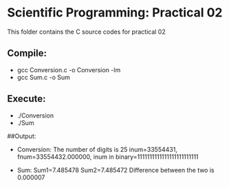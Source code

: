 # Scientific Programming: Practical 02

This folder contains the C source codes for practical 02
 
## Compile:

* gcc Conversion.c -o Conversion -lm
* gcc Sum.c -o Sum

## Execute:
* ./Conversion
* ./Sum

##Output:

* Conversion:
	The number of digits is 25
	inum=33554431,  fnum=33554432.000000, inum in binary=1111111111111111111111111

* Sum:
 	Sum1=7.485478
 	Sum2=7.485472
 	Difference between the two is 0.000007

